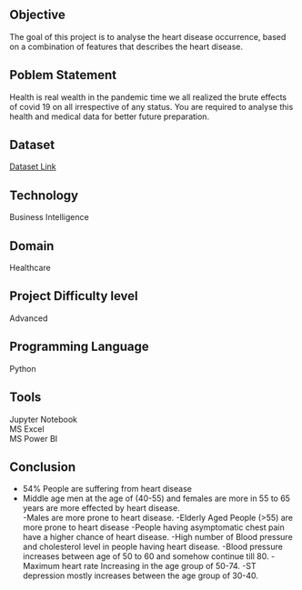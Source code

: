 ## Objective  
The goal of this project is to analyse the heart disease occurrence, based on a combination of features that describes the heart disease.

## Poblem Statement 

Health is real wealth in the pandemic time we all realized the brute effects of covid 19 on all irrespective of any status. You are required to analyse this health and medical data for better future preparation.

## Dataset 

[Dataset Link](https://drive.google.com/drive/folders/165Pjmfb9W9PGy0rZjHEA22LW0Lt3YQ8)

## Technology 

Business Intelligence

## Domain 

Healthcare

## Project Difficulty level 

Advanced

## Programming Language 

Python

## Tools 

Jupyter Notebook  
MS Excel  
MS Power BI

## Conclusion 

- 54% People are suffering from heart disease   
- Middle age men  at the age of (40-55) and females are more in 55 to 65 years are more effected by heart disease.                   
-Males are more prone to heart disease.
-Elderly Aged People (>55) are more prone to heart disease
-People having asymptomatic chest pain  have a higher chance of heart disease.
-High number of Blood pressure and cholesterol level in people having heart disease.
-Blood pressure increases between age of 50 to 60 and somehow continue till 80.
-Maximum heart rate Increasing in the age group of 50-74.
-ST depression mostly increases between the age group of 30-40.
